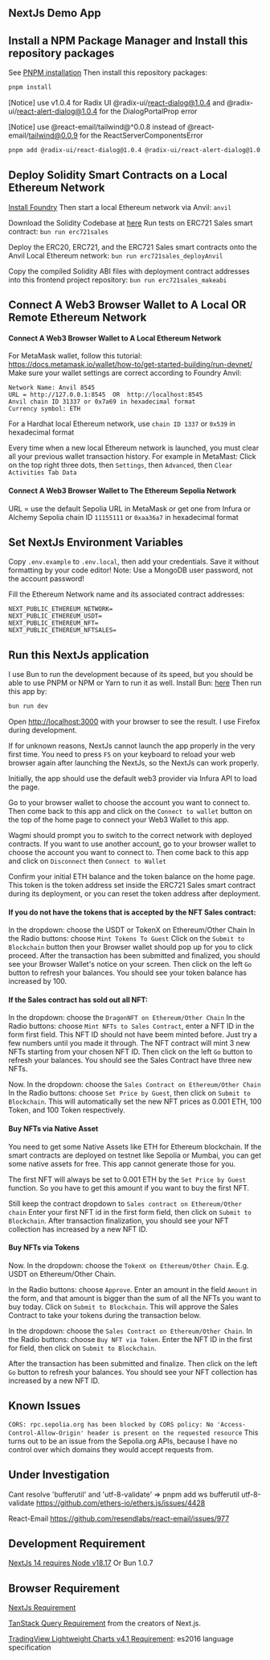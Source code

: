 ## NextJs Demo App

## Install a NPM Package Manager and Install this repository packages

See [PNPM installation](https://pnpm.io/installation)
Then install this repository packages:

```bash
pnpm install
```

[Notice] use v1.0.4 for Radix UI @radix-ui/react-dialog@1.0.4 and @radix-ui/react-alert-dialog@1.0.4 for the DialogPortalProp error

[Notice] use @react-email/tailwind@^0.0.8 instead of @react-email/tailwind@0.0.9 for the ReactServerComponentsError

```bash
pnpm add @radix-ui/react-dialog@1.0.4 @radix-ui/react-alert-dialog@1.0.4 @react-email/tailwind@^0.0.8
```

## Deploy Solidity Smart Contracts on a Local Ethereum Network

[Install Foundry](https://book.getfoundry.sh/getting-started/installation)
Then start a local Ethereum network via Anvil: `anvil`

Download the Solidity Codebase at [here](https://github.com/AuroraLantean/foundry-d2)
Run tests on ERC721 Sales smart contract: `bun run erc721sales`

Deploy the ERC20, ERC721, and the ERC721 Sales smart contracts onto the Anvil Local Ethereum network:
`bun run erc721sales_deployAnvil`

Copy the compiled Solidity ABI files with deployment contract addresses into this frontend project repository: `bun run erc721sales_makeabi`

## Connect A Web3 Browser Wallet to A Local OR Remote Ethereum Network

#### Connect A Web3 Browser Wallet to A Local Ethereum Network

For MetaMask wallet, follow this tutorial: https://docs.metamask.io/wallet/how-to/get-started-building/run-devnet/
Make sure your wallet settings are correct according to Foundry Anvil:

```
Network Name: Anvil 8545
URL = http://127.0.0.1:8545  OR  http://localhost:8545
Anvil chain ID 31337 or 0x7a69 in hexadecimal format
Currency symbol: ETH
```

For a Hardhat local Ethereum network, use `chain ID 1337` or `0x539` in hexadecimal format

Every time when a new local Ethereum network is launched, you must clear all your previous wallet transaction history. For example in MetaMast: Click on the top right three dots, then `Settings`, then `Advanced`, then `Clear Activities Tab Data`

#### Connect A Web3 Browser Wallet to The Ethereum Sepolia Network

URL = use the default Sepolia URL in MetaMask or get one from Infura or Alchemy
Sepolia chain ID `11155111` or `0xaa36a7` in hexadecimal format

## Set NextJs Environment Variables

Copy `.env.example` to `.env.local`, then add your credentials. Save it without formatting by your code editor!
Note: Use a MongoDB user password, not the account password!

Fill the Ethereum Network name and its associated contract addresses:

```
NEXT_PUBLIC_ETHEREUM_NETWORK=
NEXT_PUBLIC_ETHEREUM_USDT=
NEXT_PUBLIC_ETHEREUM_NFT=
NEXT_PUBLIC_ETHEREUM_NFTSALES=
```

## Run this NextJs application

I use Bun to run the development because of its speed, but you should be able to use PNPM or NPM or Yarn to run it as well.
Install Bun: [here](https://bun.sh/docs/installation)
Then run this app by:

```bash
bun run dev
```

Open [http://localhost:3000](http://localhost:3000) with your browser to see the result. I use Firefox during development.

If for unknown reasons, NextJs cannot launch the app properly in the very first time. You need to press `F5` on your keyboard to reload your web browser again after launching the NextJs, so the NextJs can work properly.

Initially, the app should use the default web3 provider via Infura API to load the page.

Go to your browser wallet to choose the account you want to connect to. Then come back to this app and click on the `Connect to wallet` button on the top of the home page to connect your Web3 Wallet to this app.

Wagmi should prompt you to switch to the correct network with deployed contracts.
If you want to use another account, go to your browser wallet to choose the account you want to connect to. Then come back to this app and click on `Disconnect` then `Connect to Wallet`

Confirm your initial ETH balance and the token balance on the home page. This token is the token address set inside the ERC721 Sales smart contract during its deployment, or you can reset the token address after deployment.

#### If you do not have the tokens that is accepted by the NFT Sales contract:

In the dropdown: choose the USDT or TokenX on Ethereum/Other Chain
In the Radio buttons: choose `Mint Tokens To Guest`
Click on the `Submit to Blockchain` button then your Browser wallet should pop up for you to click proceed.
After the transaction has been submitted and finalized, you should see your Browser Wallet's notice on your screen. Then click on the left `Go` button to refresh your balances. You should see your token balance has increased by 100.

#### If the Sales contract has sold out all NFT:

In the dropdown: choose the `DragonNFT on Ethereum/Other Chain`
In the Radio buttons: choose `Mint NFTs to Sales Contract`, enter a NFT ID in the form first field. This NFT ID should not have beem minted before. Just try a few numbers until you made it through. The NFT contract will mint 3 new NFTs starting from your chosen NFT ID.
Then click on the left `Go` button to refresh your balances. You should see the Sales Contract have three new NFTs.

Now. In the dropdown: choose the `Sales Contract on Ethereum/Other Chain`
In the Radio buttons: choose `Set Price by Guest`, then click on `Submit to Blockchain`. This will automatically set the new NFT prices as 0.001 ETH, 100 Token, and 100 Token respectively.

#### Buy NFTs via Native Asset

You need to get some Native Assets like ETH for Ethereum blockchain. If the smart contracts are deployed on testnet like Sepolia or Mumbai, you can get some native assets for free. This app cannot generate those for you.

The first NFT will always be set to 0.001 ETH by the `Set Price by Guest` function. So you have to get this amount if you want to buy the first NFT.

Still keep the contract dropdown to `Sales contract on Ethereum/Other chain`
Enter your first NFT id in the first form field, then click on `Submit to Blockchain`. After transaction finalization, you should see your NFT collection has increased by a new NFT ID.

#### Buy NFTs via Tokens

Now. In the dropdown: choose the `TokenX on Ethereum/Other Chain`. E.g. USDT on Ethereum/Other Chain.

In the Radio buttons: choose `Approve`. Enter an amount in the field `Amount` in the form, and that amount is bigger than the sum of all the NFTs you want to buy today.
Click on `Submit to Blockchain`. This will approve the Sales Contract to take your tokens during the transaction below.

In the dropdown: choose the `Sales Contract on Ethereum/Other Chain`.
In the Radio buttons: choose `Buy NFT via Token`.
Enter the NFT ID in the first for field, then click on `Submit to Blockchain`.

After the transaction has been submitted and finalize. Then click on the left `Go` button to refresh your balances. You should see your NFT collection has increased by a new NFT ID.

## Known Issues

`CORS: rpc.sepolia.org has been blocked by CORS policy: No 'Access-Control-Allow-Origin' header is present on the requested resource`
This turns out to be an issue from the Sepolia.org APIs, because I have no control over which domains they would accept requests from.

## Under Investigation

Cant resolve 'bufferutil' and 'utf-8-validate'
=> pnpm add ws bufferutil utf-8-validate
https://github.com/ethers-io/ethers.js/issues/4428

React-Email
https://github.com/resendlabs/react-email/issues/977

## Development Requirement

[NextJs 14 requires Node v18.17](https://nextjs.org/blog/next-14) Or Bun 1.0.7

## Browser Requirement

[NextJs Requirement](https://nextjs.org/docs/getting-started/installation)

[TanStack Query Requirement](https://tanstack.com/query/latest/docs/react/installation) from the creators of Next.js.

[TradingView Lightweight Charts v4.1 Requirement](https://tradingview.github.io/lightweight-charts/docs#requirements): es2016 language specification
